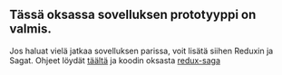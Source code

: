 ## Tässä oksassa sovelluksen prototyyppi on valmis.  

Jos haluat vielä jatkaa sovelluksen parissa, voit lisätä siihen Reduxin ja Sagat. Ohjeet löydät [täältä](https://medium.com/rnd-works/react-native-sovellus-redux-sagoilla-94e31cb76c15) ja koodin oksasta [redux-saga](https://github.com/jarvisenlaura/RND-React-Native-II/tree/redux-saga)
